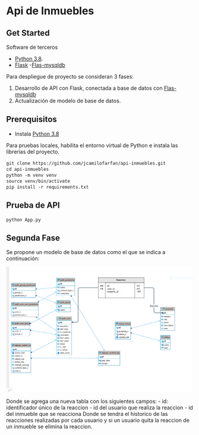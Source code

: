 # Api de Inmuebles

## Get Started

Software de terceros
- [Python 3.8](https://www.python.org/downloads/release/python-389/).
- [Flask](https://flask.palletsprojects.com/en/2.0.x/)
-[Flas-mysqldb](https://flask-mysqldb.readthedocs.io/en/latest/)

Para despliegue de proyecto se consideran 3 fases:

1. Desarrollo de API con Flask, conectada a base de datos
    con [Flas-mysqldb](https://flask-mysqldb.readthedocs.io/en/latest/)
3. Actualización de modelo de base de datos.


## Prerequisitos

- Instala [Python 3.8](https://www.python.org/downloads/release/python-389/)

Para pruebas locales, habilita el entorno virtual de Python e instala las librerías del proyecto.

```commandline
git clone https://github.com/jcamilofarfan/api-inmuebles.git
cd api-inmuebles
python -m venv venv
source venv/bin/activate
pip install -r requirements.txt
```

## Prueba de API
```
python App.py
```

## Segunda Fase

Se propone un modelo de base de datos como el que se indica a
continuación:

![alt text](diagrama.PNG "Diagrama de base de datos")

Donde se agrega una nueva tabla con los siguientes campos:
    - id: identificador único de la reaccion
    - id del usuario que realiza la reaccion
    - id del inmueble que se reacciona
Donde se tendra el historico de las reacciones realizadas por cada usuario y si un usuario quita la reaccion de un inmueble se  elimina la reaccion.